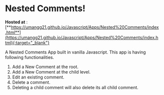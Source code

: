 # Nested Comments!

**Hosted at** : [**https://umangg21.github.io/Javascript/Apps/Nested%20Comments/index.html**](https://umangg21.github.io/Javascript/Apps/Nested%20Comments/index.html){:target="_blank"}

A Nested Comments App built in vanilla Javascript.
This app is having following functionalities.

1.  Add a New Comment at the root.
2.  Add a New Comment at the child level.
3.  Edit an existing comment.
4.  Delete a comment.
5.  Deleting a child comment will also delete its all child comment.